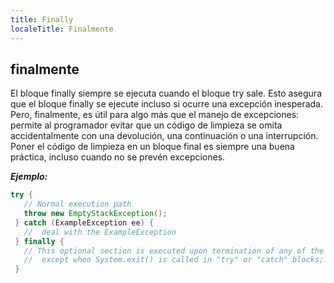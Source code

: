 ```yaml
---
title: Finally
localeTitle: Finalmente
---
```

## finalmente

El bloque finally siempre se ejecuta cuando el bloque try sale. Esto asegura que el bloque finally se ejecute incluso si ocurre una excepción inesperada. Pero, finalmente, es útil para algo más que el manejo de excepciones: permite al programador evitar que un código de limpieza se omita accidentalmente con una devolución, una continuación o una interrupción. Poner el código de limpieza en un bloque final es siempre una buena práctica, incluso cuando no se prevén excepciones.

**_Ejemplo:_**

```java
try { 
   // Normal execution path 
   throw new EmptyStackException(); 
 } catch (ExampleException ee) { 
   //  deal with the ExampleException 
 } finally { 
   // This optional section is executed upon termination of any of the try or catch blocks above, 
   //  except when System.exit() is called in "try" or "catch" blocks; 
 } 

```